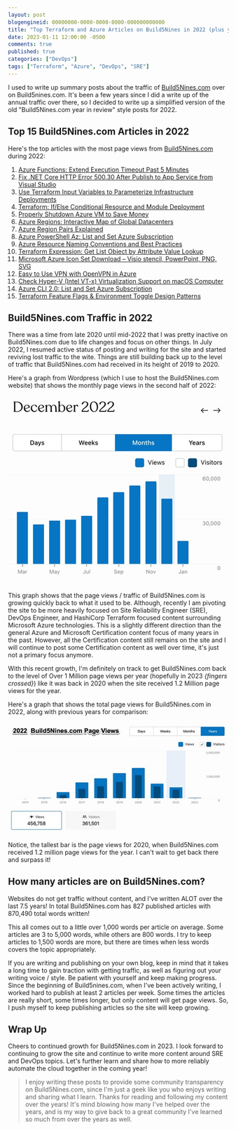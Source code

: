 ```yaml
---
layout: post
blogengineid: 00000000-0000-0000-0000-000000000000
title: "Top Terraform and Azure Articles on Build5Nines in 2022 (plus year in review)"
date: 2023-01-11 12:00:00 -0500
comments: true
published: true
categories: ["DevOps"]
tags: ["Terraform", "Azure", "DevOps", "SRE"]
---
```


I used to write up summary posts about the traffic of [Build5Nines.com](https://build5nines.com) over on Build5nines.com. It's been a few years since I did a write up of the annual traffic over there, so I decided to write up a simplified version of the old "Build5Nines.com year in review" style posts for 2022.

## Top 15 Build5Nines.com Articles in 2022

Here's the top articles with the most page views from [Build5Nines.com](https://build5nines.com) during 2022:

1. [Azure Functions: Extend Execution Timeout Past 5 Minutes](https://build5nines.com/azure-functions-extend-execution-timeout-past-5-minutes/)
1. [Fix .NET Core HTTP Error 500.30 After Publish to App Service from Visual Studio](https://build5nines.com/fix-net-core-http-error-500-30-after-publish-to-app-service-from-visual-studio/)
1. [Use Terraform Input Variables to Parameterize Infrastructure Deployments](https://build5nines.com/use-terraform-input-variables-to-parameterize-infrastructure-deployments/)
1. [Terraform: If/Else Conditional Resource and Module Deployment](https://build5nines.com/terraform-if-else-conditional-resource-and-module-deployment/)
1. [Properly Shutdown Azure VM to Save Money](https://build5nines.com/properly-shutdown-azure-vm-to-save-money/)
1. [Azure Regions: Interactive Map of Global Datacenters](https://build5nines.com/map-azure-regions/)
1. [Azure Region Pairs Explained](https://build5nines.com/azure-region-pairs-explained/)
1. [Azure PowerShell Az: List and Set Azure Subscription](https://build5nines.com/azure-powershell-az-list-set-subscription/)
1. [Azure Resource Naming Conventions and Best Practices](https://build5nines.com/azure-resource-naming-conventions/)
1. [Terraform Expression: Get List Object by Attribute Value Lookup](https://build5nines.com/terraform-expression-get-list-object-by-attribute-value-lookup/)
1. [Microsoft Azure Icon Set Download – Visio stencil, PowerPoint, PNG, SVG](https://build5nines.com/microsoft-azure-icon-set-download/)
1. [Easy to Use VPN with OpenVPN in Azure](https://build5nines.com/easy-to-use-vpn-openvpn-in-azure/)
1. [Check Hyper-V (Intel VT-x) Virtualization Support on macOS Computer](https://build5nines.com/check-hyper-v-intel-vt-x-virtualization-support-on-macos-computer/)
1. [Azure CLI 2.0: List and Set Azure Subscription](https://build5nines.com/azure-cli-2-list-set-azure-subscription/)
1. [Terraform Feature Flags & Environment Toggle Design Patterns](https://build5nines.com/terraform-feature-flags-environment-toggle-design-patterns/)

## Build5Nines.com Traffic in 2022

There was a time from late 2020 until mid-2022 that I was pretty inactive on Build5Nines.com due to life changes and focus on other things. In July 2022, I resumed active status of posting and writing for the site and started reviving lost traffic to the wite. Things are still building back up to the level of traffic that Build5Nines.com had received in its height of 2019 to 2020.

Here's a graph from Wordpress (which I use to host the Build5Nines.com website) that shows the monthly page views in the second half of 2022:

![Build5Nines.com monthly traffic growth during 2022](/images/posts/2023/2023-01-11-build5nines-monthly-traffic-growth-in-2022.jpg "Build5Nines.com monthly traffic growth during 2022")

This graph shows that the page views / traffic of Build5Nines.com is growing quickly back to what it used to be. Although, recently I am pivoting the site to be more heavily focused on Site Reliability Engineer (SRE), DevOps Engineer, and HashiCorp Terraform focused content surrounding Microsoft Azure technologies. This is a slightly different direction than the general Azure and Microsoft Certification content focus of many years in the past. However, all the Certification content still remains on the site and I will continue to post some Certification content as well over time, it's just not a primary focus anymore.

With this recent growth, I'm definitely on track to get Build5Nines.com back to the level of Over 1 Million page views per year (hopefully in 2023 _{fingers crossed}_) like it was back in 2020 when the site received 1.2 Million page views for the year.

Here's a graph that shows the total page views for Build5Nines.com in 2022, along with previous years for comparison:

![Build5Nines.com 2022 Annual Traffic Compared to Preview Years](/images/posts/2023/2023-01-11-build5nines-annual-taffic-summary-graph.jpg "Build5Nines.com 2022 Annual Traffic Compared to Preview Years")

Notice, the tallest bar is the page views for 2020, when Build5Nines.com received 1.2 million page views for the year. I can't wait to get back there and surpass it!

## How many articles are on Build5Nines.com?

Websites do not get traffic without content, and I've written ALOT over the last 7.5 years! In total Build5Nines.com has 827 published articles with 870,490 total words written!

This all comes out to a little over 1,000 words per article on average. Some articles are 3 to 5,000 words, while others are 800 words. I try to keep articles to 1,500 words are more, but there are times when less words covers the topic appropriately.

If you are writing and publishing on your own blog, keep in mind that it takes a long time to gain traction with getting traffic, as well as figuring out your writing voice / style. Be patient with yourself and keep making progress. Since the beginning of Build5nines.com, when I've been actively writing, I worked hard to publish at least 2 articles per week. Some times the articles are really short, some times longer, but only content will get page views. So, I push myself to keep publishing articles so the site will keep growing.

## Wrap Up

Cheers to continued growth for Build5Nines.com in 2023. I look forward to continuing to grow the site and continue to write more content around SRE and DevOps topics. Let's further learn and share how to more reliably automate the cloud together in the coming year!

> I enjoy writing these posts to provide some community transparency on Build5Nines.com, since I'm just a geek like you who enjoys writing and sharing what I learn. Thanks for reading and following my content over the years! It's mind blowing how many I've helped over the years, and is my way to give back to a great community I've learned so much from over the years as well.
